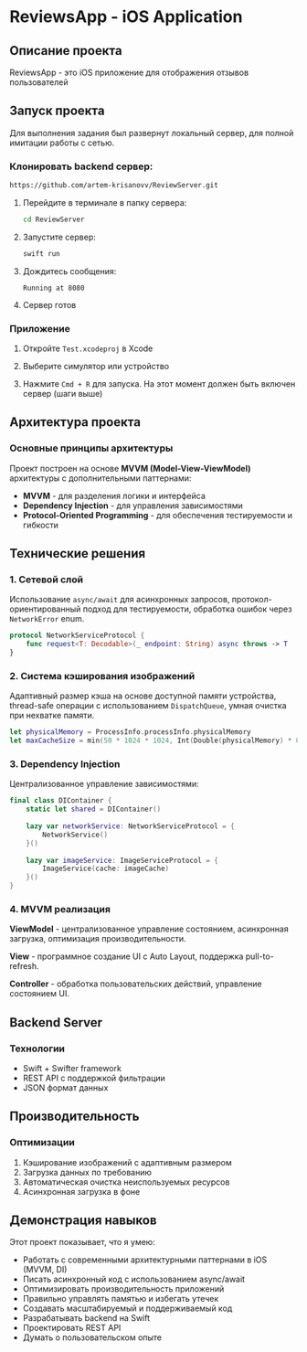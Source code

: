 # ReviewsApp - iOS Application

## Описание проекта

ReviewsApp - это iOS приложение для отображения отзывов пользователей

## Запуск проекта

Для выполнения задания был развернут локальный сервер, для полной имитации работы с сетью.

### Клонировать backend сервер: 
   ```bash
   https://github.com/artem-krisanovv/ReviewServer.git
   ```

1. Перейдите в терминале в папку сервера:
   ```bash
   cd ReviewServer
   ```

2. Запустите сервер:
   ```bash
   swift run
   ```

3. Дождитесь сообщения:
   ```
   Running at 8080
   ```

4. Сервер готов


### Приложение

1. Откройте `Test.xcodeproj` в Xcode

2. Выберите симулятор или устройство

3. Нажмите `Cmd + R` для запуска. На этот момент должен быть включен сервер (шаги выше)

## Архитектура проекта

### Основные принципы архитектуры

Проект построен на основе **MVVM (Model-View-ViewModel)** архитектуры с дополнительными паттернами:

- **MVVM** - для разделения логики и интерфейса
- **Dependency Injection** - для управления зависимостями
- **Protocol-Oriented Programming** - для обеспечения тестируемости и гибкости


## Технические решения

### 1. Сетевой слой

Использование `async/await` для асинхронных запросов, протокол-ориентированный подход для тестируемости, обработка ошибок через `NetworkError` enum.

```swift
protocol NetworkServiceProtocol {
    func request<T: Decodable>(_ endpoint: String) async throws -> T
}
```

### 2. Система кэширования изображений

Адаптивный размер кэша на основе доступной памяти устройства, thread-safe операции с использованием `DispatchQueue`, умная очистка при нехватке памяти.

```swift
let physicalMemory = ProcessInfo.processInfo.physicalMemory
let maxCacheSize = min(50 * 1024 * 1024, Int(Double(physicalMemory) * 0.25))
```

### 3. Dependency Injection

Централизованное управление зависимостями:

```swift
final class DIContainer {
    static let shared = DIContainer()
    
    lazy var networkService: NetworkServiceProtocol = {
        NetworkService()
    }()
    
    lazy var imageService: ImageServiceProtocol = {
        ImageService(cache: imageCache)
    }()
}
```

### 4. MVVM реализация

**ViewModel** - централизованное управление состоянием, асинхронная загрузка, оптимизация производительности.

**View** - программное создание UI с Auto Layout, поддержка pull-to-refresh.

**Controller** - обработка пользовательских действий, управление состоянием UI.

## Backend Server

### Технологии

- Swift + Swifter framework
- REST API с поддержкой фильтрации
- JSON формат данных

## Производительность

### Оптимизации

1. Кэширование изображений с адаптивным размером
2. Загрузка данных по требованию
3. Автоматическая очистка неиспользуемых ресурсов
4. Асинхронная загрузка в фоне

## Демонстрация навыков

Этот проект показывает, что я умею:

- Работать с современными архитектурными паттернами в iOS (MVVM, DI)
- Писать асинхронный код с использованием async/await
- Оптимизировать производительность приложений
- Правильно управлять памятью и избегать утечек
- Создавать масштабируемый и поддерживаемый код
- Разрабатывать backend на Swift
- Проектировать REST API
- Думать о пользовательском опыте

